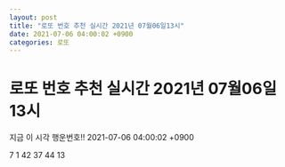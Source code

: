```yaml
---
layout: post
title: "로또 번호 추천 실시간 2021년 07월06일13시"
date: 2021-07-06 04:00:02 +0900
categories: 로또
---
```


# 로또 번호 추천 실시간 2021년 07월06일13시

지금 이 시각 행운번호!! 2021-07-06 04:00:02 +0900

 7  1  42  37  44  13 

